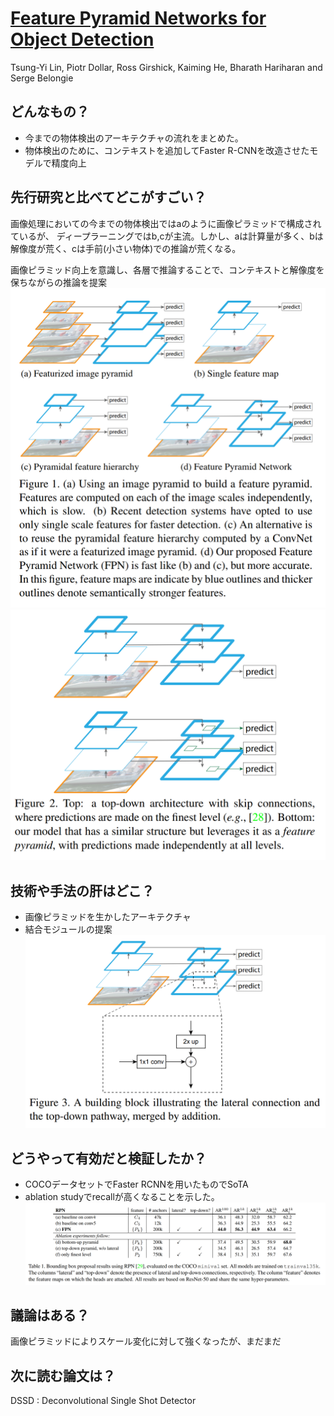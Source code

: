 # [Feature Pyramid Networks for Object Detection](https://arxiv.org/pdf/1612.03144.pdf)
Tsung-Yi Lin, Piotr Dollar, Ross Girshick, Kaiming He, Bharath Hariharan and Serge Belongie

## どんなもの？
* 今までの物体検出のアーキテクチャの流れをまとめた。
* 物体検出のために、コンテキストを追加してFaster R-CNNを改造させたモデルで精度向上

## 先行研究と比べてどこがすごい？
画像処理においての今までの物体検出ではaのように画像ピラミッドで構成されているが、
ディープラーニングではb,cが主流。しかし、aは計算量が多く、bは解像度が荒く、cは手前(小さい物体)での推論が荒くなる。

画像ピラミッド向上を意識し、各層で推論することで、コンテキストと解像度を保ちながらの推論を提案
![fpn](./img/8.1.png)
![fpn2](./img/8.2.png)

## 技術や手法の肝はどこ？
* 画像ピラミッドを生かしたアーキテクチャ
* 結合モジュールの提案
![deconv](./img/8.3.png)

## どうやって有効だと検証したか？
* COCOデータセットでFaster RCNNを用いたものでSoTA
* ablation studyでrecallが高くなることを示した。
![ablation](./img/8.4.png)

## 議論はある？
画像ピラミッドによりスケール変化に対して強くなったが、まだまだ

## 次に読む論文は？
DSSD : Deconvolutional Single Shot Detector
